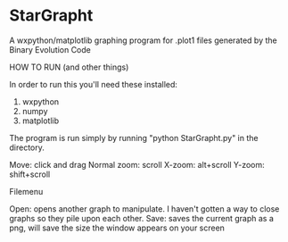 StarGrapht
==========

A wxpython/matplotlib graphing program for .plot1 files generated by the Binary Evolution Code


HOW TO RUN (and other things)

In order to run this you'll need these installed:
1. wxpython
2. numpy
3. matplotlib

The program is run simply by running "python StarGrapht.py" in the directory.

Move: click and drag
Normal zoom: scroll
X-zoom: alt+scroll
Y-zoom: shift+scroll

Filemenu

Open: opens another graph to manipulate. I haven't gotten a way to close graphs so they pile upon each other.
Save: saves the current graph as a png, will save the size the window appears on your screen
